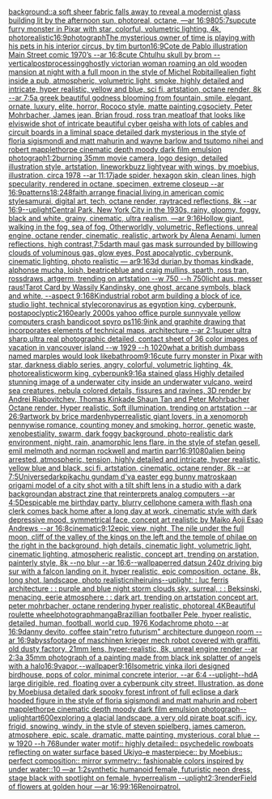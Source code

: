 [background::](https://www.ebank.nz/aiartgenerator?category=background%3A%3A)[a soft sheer fabric falls away to reveal a modernist glass building lit by the afternoon sun, photoreal, octane, —ar 16:9](https://www.ebank.nz/aiartgenerator?category=a%2520soft%2520sheer%2520fabric%2520falls%2520away%2520to%2520reveal%2520a%2520modernist%2520glass%2520building%2520lit%2520by%2520the%2520afternoon%2520sun%2C%2520photoreal%2C%2520octane%2C%2520%E2%80%94ar%252016%3A9)[80](https://www.ebank.nz/aiartgenerator?category=80)[5:7](https://www.ebank.nz/aiartgenerator?category=5%3A7)[sup](https://www.ebank.nz/aiartgenerator?category=sup)[cute furry monster in Pixar with star, colorful, volumetric lighting, 4k, photorealistic](https://www.ebank.nz/aiartgenerator?category=cute%2520furry%2520monster%2520in%2520Pixar%2520with%2520star%2C%2520colorful%2C%2520volumetric%2520lighting%2C%25204k%2C%2520photorealistic)[16:9](https://www.ebank.nz/aiartgenerator?category=16%3A9)[photograph](https://www.ebank.nz/aiartgenerator?category=photograph)[The mysterious owner of time is playing with his pets in his interior circus, by tim burton](https://www.ebank.nz/aiartgenerator?category=The%2520mysterious%2520owner%2520of%2520time%2520is%2520playing%2520with%2520his%2520pets%2520in%2520his%2520interior%2520circus%2C%2520by%2520tim%2520burton)[16:9](https://www.ebank.nz/aiartgenerator?category=16%3A9)[Cote de Pablo illustration Main Street comic 1970’s --ar 16:8](https://www.ebank.nz/aiartgenerator?category=Cote%2520de%2520Pablo%2520illustration%2520Main%2520Street%2520comic%25201970%E2%80%99s%2520--ar%252016%3A8)[cute Chtulhu skull by brom --vertical](https://www.ebank.nz/aiartgenerator?category=cute%2520Chtulhu%2520skull%2520by%2520brom%2520--vertical)[postprocessing](https://www.ebank.nz/aiartgenerator?category=postprocessing)[ghostly victorian woman roaming an old wooden mansion at night with a full moon in the style of Michel Robitaille](https://www.ebank.nz/aiartgenerator?category=ghostly%2520victorian%2520woman%2520roaming%2520an%2520old%2520wooden%2520mansion%2520at%2520night%2520with%2520a%2520full%2520moon%2520in%2520the%2520style%2520of%2520Michel%2520Robitaille)[alien fight inside a pub, atmospheric, volumetric light, smoke, highly detailed and intricate, hyper realistic, yellow and blue, sci fi, artstation, octane render, 8k --ar 7:5](https://www.ebank.nz/aiartgenerator?category=alien%2520fight%2520inside%2520a%2520pub%2C%2520atmospheric%2C%2520volumetric%2520light%2C%2520smoke%2C%2520highly%2520detailed%2520and%2520intricate%2C%2520hyper%2520realistic%2C%2520yellow%2520and%2520blue%2C%2520sci%2520fi%2C%2520artstation%2C%2520octane%2520render%2C%25208k%2520--ar%25207%3A5)[a greek beautiful godness blooming from fountain, smile, elegant, ornate, luxury, elite, horror, Rococo style, matte painting,cgsociety, Peter Mohrbacher, James jean, Brian froud, ross tran,](https://www.ebank.nz/aiartgenerator?category=a%2520greek%2520beautiful%2520godness%2520blooming%2520from%2520fountain%2C%2520smile%2C%2520elegant%2C%2520ornate%2C%2520luxury%2C%2520elite%2C%2520horror%2C%2520Rococo%2520style%2C%2520matte%2520painting%2Ccgsociety%2C%2520Peter%2520Mohrbacher%2C%2520James%2520jean%2C%2520Brian%2520froud%2C%2520ross%2520tran%2C)[meatloaf that looks like elvis](https://www.ebank.nz/aiartgenerator?category=meatloaf%2520that%2520looks%2520like%2520elvis)[wide shot of intricate beautiful cyber geisha with lots of cables and circuit boards in a liminal space detailed dark mysterious in the style of floria sigismondi and matt mahurin and wayne barlow and tsutomo nihei and robert mapplethorpe cinematic depth moody dark film emulsion photograph](https://www.ebank.nz/aiartgenerator?category=wide%2520shot%2520of%2520intricate%2520beautiful%2520cyber%2520geisha%2520with%2520lots%2520of%2520cables%2520and%2520circuit%2520boards%2520in%2520a%2520liminal%2520space%2520detailed%2520dark%2520mysterious%2520in%2520the%2520style%2520of%2520floria%2520sigismondi%2520and%2520matt%2520mahurin%2520and%2520wayne%2520barlow%2520and%2520tsutomo%2520nihei%2520and%2520robert%2520mapplethorpe%2520cinematic%2520depth%2520moody%2520dark%2520film%2520emulsion%2520photograph)[1:2](https://www.ebank.nz/aiartgenerator?category=1%3A2)[burning 35mm movie camera, logo design, detailed illustration style, artstation, linework](https://www.ebank.nz/aiartgenerator?category=burning%252035mm%2520movie%2520camera%2C%2520logo%2520design%2C%2520detailed%2520illustration%2520style%2C%2520artstation%2C%2520linework)[buzz lightyear with wings, by moebius, illustration, circa 1978 --ar 11:17](https://www.ebank.nz/aiartgenerator?category=buzz%2520lightyear%2520with%2520wings%2C%2520by%2520moebius%2C%2520illustration%2C%2520circa%25201978%2520--ar%252011%3A17)[jade spider, hexagon skin, clean lines, high specularity, rendered in octane, specimen, extreme closeup --ar 16:9](https://www.ebank.nz/aiartgenerator?category=jade%2520spider%2C%2520hexagon%2520skin%2C%2520clean%2520lines%2C%2520high%2520specularity%2C%2520rendered%2520in%2520octane%2C%2520specimen%2C%2520extreme%2520closeup%2520--ar%252016%3A9)[patterns](https://www.ebank.nz/aiartgenerator?category=patterns)[18:24](https://www.ebank.nz/aiartgenerator?category=18%3A24)[8](https://www.ebank.nz/aiartgenerator?category=8)[faith,arrange finacial,living,in american comic style](https://www.ebank.nz/aiartgenerator?category=faith%2Carrange%2520finacial%2Cliving%2Cin%2520american%2520comic%2520style)[samurai, digital art, tech, octane render, raytraced reflections, 8k --ar 16:9](https://www.ebank.nz/aiartgenerator?category=samurai%2C%2520digital%2520art%2C%2520tech%2C%2520octane%2520render%2C%2520raytraced%2520reflections%2C%25208k%2520--ar%252016%3A9)[--uplight](https://www.ebank.nz/aiartgenerator?category=--uplight)[Central Park, New York City in the 1930s, rainy, gloomy, foggy, black and white, grainy, cinematic, ultra realism, —ar 9:16](https://www.ebank.nz/aiartgenerator?category=Central%2520Park%2C%2520New%2520York%2520City%2520in%2520the%25201930s%2C%2520rainy%2C%2520gloomy%2C%2520foggy%2C%2520black%2520and%2520white%2C%2520grainy%2C%2520cinematic%2C%2520ultra%2520realism%2C%2520%E2%80%94ar%25209%3A16)[Hollow giant, walking in the fog, sea of fog, Otherworldly, volumetric, Reflections, unreal engine, octane render, cinematic, realistic, artwork by Alena Aenami, lumen reflections, high contrast,](https://www.ebank.nz/aiartgenerator?category=Hollow%2520giant%2C%2520walking%2520in%2520the%2520fog%2C%2520sea%2520of%2520fog%2C%2520Otherworldly%2C%2520volumetric%2C%2520Reflections%2C%2520unreal%2520engine%2C%2520octane%2520render%2C%2520cinematic%2C%2520realistic%2C%2520artwork%2520by%2520Alena%2520Aenami%2C%2520lumen%2520reflections%2C%2520high%2520contrast%2C)[7:5](https://www.ebank.nz/aiartgenerator?category=7%3A5)[darth maul gas mask surrounded by billlowing clouds of voluminous gas, glow eyes, Post apocalyptic, cyberpunk, cinematic lighting, photo realistic — ar9:16](https://www.ebank.nz/aiartgenerator?category=darth%2520maul%2520gas%2520mask%2520surrounded%2520by%2520billlowing%2520clouds%2520of%2520voluminous%2520gas%2C%2520glow%2520eyes%2C%2520Post%2520apocalyptic%2C%2520cyberpunk%2C%2520cinematic%2520lighting%2C%2520photo%2520realistic%2520%E2%80%94%2520ar9%3A16)[3d durian,by thomas kindkade, alphonse mucha, loish, beatriceblue and craig mullins, sparth, ross tran, rossdraws, artgerm, trending on artstation --w 750 --h 750](https://www.ebank.nz/aiartgenerator?category=3d%2520durian%2Cby%2520thomas%2520kindkade%2C%2520alphonse%2520mucha%2C%2520loish%2C%2520beatriceblue%2520and%2520craig%2520mullins%2C%2520sparth%2C%2520ross%2520tran%2C%2520rossdraws%2C%2520artgerm%2C%2520trending%2520on%2520artstation%2520--w%2520750%2520--h%2520750)[licht aus, messer raus!](https://www.ebank.nz/aiartgenerator?category=licht%2520aus%2C%2520messer%2520raus%21)[Tarot Card by Wassily Kandinsky, one ghost, arcane symbols, black and white, --aspect 9:16](https://www.ebank.nz/aiartgenerator?category=Tarot%2520Card%2520by%2520Wassily%2520Kandinsky%2C%2520one%2520ghost%2C%2520arcane%2520symbols%2C%2520black%2520and%2520white%2C%2520--aspect%25209%3A16)[8K](https://www.ebank.nz/aiartgenerator?category=8K)[industrial robot arm building a block of ice, studio light, technical style](https://www.ebank.nz/aiartgenerator?category=industrial%2520robot%2520arm%2520building%2520a%2520block%2520of%2520ice%2C%2520studio%2520light%2C%2520technical%2520style)[coronavirus as egyption king, cyberpunk, postapoclyptic](https://www.ebank.nz/aiartgenerator?category=coronavirus%2520as%2520egyption%2520king%2C%2520cyberpunk%2C%2520postapoclyptic)[2160](https://www.ebank.nz/aiartgenerator?category=2160)[early 2000s yahoo office purple sunnyvale yellow computers crash bandicoot spyro ps1](https://www.ebank.nz/aiartgenerator?category=early%25202000s%2520yahoo%2520office%2520purple%2520sunnyvale%2520yellow%2520computers%2520crash%2520bandicoot%2520spyro%2520ps1)[16:9](https://www.ebank.nz/aiartgenerator?category=16%3A9)[ink and graphite drawing that incorporates elements of technical maps, architecture --ar 2:1](https://www.ebank.nz/aiartgenerator?category=ink%2520and%2520graphite%2520drawing%2520that%2520incorporates%2520elements%2520of%2520technical%2520maps%2C%2520architecture%2520--ar%25202%3A1)[super ultra sharp,ultra real photographic detailed, contact sheet of 36 color images of vacation in vancouver island  --w 1929 --h 1020](https://www.ebank.nz/aiartgenerator?category=super%2520ultra%2520sharp%2Cultra%2520real%2520photographic%2520detailed%2C%2520contact%2520sheet%2520of%252036%2520color%2520images%2520of%2520vacation%2520in%2520vancouver%2520island%2520%2520--w%25201929%2520--h%25201020)[what a british dumbass named marples would look like](https://www.ebank.nz/aiartgenerator?category=what%2520a%2520british%2520dumbass%2520named%2520marples%2520would%2520look%2520like)[bathroom](https://www.ebank.nz/aiartgenerator?category=bathroom)[9:16](https://www.ebank.nz/aiartgenerator?category=9%3A16)[cute furry monster in Pixar with star, darkness diablo series, angry, colorful, volumetric lighting, 4k, photorealistic](https://www.ebank.nz/aiartgenerator?category=cute%2520furry%2520monster%2520in%2520Pixar%2520with%2520star%2C%2520darkness%2520diablo%2520series%2C%2520angry%2C%2520colorful%2C%2520volumetric%2520lighting%2C%25204k%2C%2520photorealistic)[worm king, cyberpunk](https://www.ebank.nz/aiartgenerator?category=worm%2520king%2C%2520cyberpunk)[9:16](https://www.ebank.nz/aiartgenerator?category=9%3A16)[a stained glass Highly detailed stunning image of a underwater city inside an underwater vulcano, weird sea creatures, nebula colored details, fissures and ravines, 3D render by Andrei Riabovitchev, Thomas Kinkade Shaun Tan and Peter Mohrbacher Octane render. Hyper realistic. Soft illumination.  trending on artstation --ar 26:9](https://www.ebank.nz/aiartgenerator?category=a%2520stained%2520glass%2520Highly%2520detailed%2520stunning%2520image%2520of%2520a%2520underwater%2520city%2520inside%2520an%2520underwater%2520vulcano%2C%2520weird%2520sea%2520creatures%2C%2520nebula%2520colored%2520details%2C%2520fissures%2520and%2520ravines%2C%25203D%2520render%2520by%2520Andrei%2520Riabovitchev%2C%2520Thomas%2520Kinkade%2520Shaun%2520Tan%2520and%2520Peter%2520Mohrbacher%2520Octane%2520render.%2520Hyper%2520realistic.%2520Soft%2520illumination.%2520%2520trending%2520on%2520artstation%2520--ar%252026%3A9)[artwork by brice marden](https://www.ebank.nz/aiartgenerator?category=artwork%2520by%2520brice%2520marden)[hyperrealistic giant lovers, in a xenomorph pennywise romance, counting money and smoking. horror, genetic waste, xenobestiality, swarm, dark foggy background, photo-realistic dark environment, night, rain, anamorphic lens flare, in the style of stefan gesell, emil melmoth and norman rockwell and martin parr](https://www.ebank.nz/aiartgenerator?category=hyperrealistic%2520giant%2520lovers%2C%2520in%2520a%2520xenomorph%2520pennywise%2520romance%2C%2520counting%2520money%2520and%2520smoking.%2520horror%2C%2520genetic%2520waste%2C%2520xenobestiality%2C%2520swarm%2C%2520dark%2520foggy%2520background%2C%2520photo-realistic%2520dark%2520environment%2C%2520night%2C%2520rain%2C%2520anamorphic%2520lens%2520flare%2C%2520in%2520the%2520style%2520of%2520stefan%2520gesell%2C%2520emil%2520melmoth%2520and%2520norman%2520rockwell%2520and%2520martin%2520parr)[16:9](https://www.ebank.nz/aiartgenerator?category=16%3A9)[1080](https://www.ebank.nz/aiartgenerator?category=1080)[alien being arrested, atmospheric, tension, highly detailed and intricate, hyper realistic, yellow blue and black, sci fi, artstation, cinematic, octane render, 8k --ar 7:5](https://www.ebank.nz/aiartgenerator?category=alien%2520being%2520arrested%2C%2520atmospheric%2C%2520tension%2C%2520highly%2520detailed%2520and%2520intricate%2C%2520hyper%2520realistic%2C%2520yellow%2520blue%2520and%2520black%2C%2520sci%2520fi%2C%2520artstation%2C%2520cinematic%2C%2520octane%2520render%2C%25208k%2520--ar%25207%3A5)[Universe](https://www.ebank.nz/aiartgenerator?category=Universe)[dark](https://www.ebank.nz/aiartgenerator?category=dark)[pikachu gundam d'va easter egg bunny matroska](https://www.ebank.nz/aiartgenerator?category=pikachu%2520gundam%2520d%27va%2520easter%2520egg%2520bunny%2520matroska)[an origami model of a city shot with a tilt shift lens in a studio with a dark background](https://www.ebank.nz/aiartgenerator?category=an%2520origami%2520model%2520of%2520a%2520city%2520shot%2520with%2520a%2520tilt%2520shift%2520lens%2520in%2520a%2520studio%2520with%2520a%2520dark%2520background)[an abstract zine that reinterprets analog computers --ar 4:5](https://www.ebank.nz/aiartgenerator?category=an%2520abstract%2520zine%2520that%2520reinterprets%2520analog%2520computers%2520--ar%25204%3A5)[Despicable me birthday party, blurry cellphone camera with flash on](https://www.ebank.nz/aiartgenerator?category=Despicable%2520me%2520birthday%2520party%2C%2520blurry%2520cellphone%2520camera%2520with%2520flash%2520on)[a clerk comes back home after a long day at work, cinematic style with dark depressive mood, symmetrical face, concept art realistic by Maiko Aoji Esao Andrews --ar 16:8](https://www.ebank.nz/aiartgenerator?category=a%2520clerk%2520comes%2520back%2520home%2520after%2520a%2520long%2520day%2520at%2520work%2C%2520cinematic%2520style%2520with%2520dark%2520depressive%2520mood%2C%2520symmetrical%2520face%2C%2520concept%2520art%2520realistic%2520by%2520Maiko%2520Aoji%2520Esao%2520Andrews%2520--ar%252016%3A8)[cinematic](https://www.ebank.nz/aiartgenerator?category=cinematic)[9:12](https://www.ebank.nz/aiartgenerator?category=9%3A12)[epic view, night, The nile under the full moon, cliff of the valley of the kings on the left and the temple of philae on the right in the background, high details, cinematic light, volumetric light, cinematic lighting, atmospheric realistic, concept art, trending on arstation, painterly style, 8k --no blur --ar 16:6](https://www.ebank.nz/aiartgenerator?category=epic%2520view%2C%2520night%2C%2520The%2520nile%2520under%2520the%2520full%2520moon%2C%2520cliff%2520of%2520the%2520valley%2520of%2520the%2520kings%2520on%2520the%2520left%2520and%2520the%2520temple%2520of%2520philae%2520on%2520the%2520right%2520in%2520the%2520background%2C%2520high%2520details%2C%2520cinematic%2520light%2C%2520volumetric%2520light%2C%2520cinematic%2520lighting%2C%2520atmospheric%2520realistic%2C%2520concept%2520art%2C%2520trending%2520on%2520arstation%2C%2520painterly%2520style%2C%25208k%2520--no%2520blur%2520--ar%252016%3A6)[--wallpaper](https://www.ebank.nz/aiartgenerator?category=--wallpaper)[red datsun 240z driving big sur with a falcon landing on it, hyper realistic, epic composition, octane, 8k, long shot, landscape, photo realistic](https://www.ebank.nz/aiartgenerator?category=red%2520datsun%2520240z%2520driving%2520big%2520sur%2520with%2520a%2520falcon%2520landing%2520on%2520it%2C%2520hyper%2520realistic%2C%2520epic%2520composition%2C%2520octane%2C%25208k%2C%2520long%2520shot%2C%2520landscape%2C%2520photo%2520realistic)[nihei](https://www.ebank.nz/aiartgenerator?category=nihei)[ruins](https://www.ebank.nz/aiartgenerator?category=ruins)[--uplight](https://www.ebank.nz/aiartgenerator?category=--uplight)[: : luc ferris architecture : : purple and blue night storm clouds sky, surreal, : :  Beksinski, menacing, eerie atmosphere : : dark art, trending on artstation concept art, peter mohrbacher, octane rendering hyper realistic, photoreal 4K](https://www.ebank.nz/aiartgenerator?category=%3A%2520%3A%2520luc%2520ferris%2520architecture%2520%3A%2520%3A%2520purple%2520and%2520blue%2520night%2520storm%2520clouds%2520sky%2C%2520surreal%2C%2520%3A%2520%3A%2520%2520Beksinski%2C%2520menacing%2C%2520eerie%2520atmosphere%2520%3A%2520%3A%2520dark%2520art%2C%2520trending%2520on%2520artstation%2520concept%2520art%2C%2520peter%2520mohrbacher%2C%2520octane%2520rendering%2520hyper%2520realistic%2C%2520photoreal%25204K)[Beautiful roulette wheel](https://www.ebank.nz/aiartgenerator?category=Beautiful%2520roulette%2520wheel)[photograph](https://www.ebank.nz/aiartgenerator?category=photograph)[manga](https://www.ebank.nz/aiartgenerator?category=manga)[Brazillian footballer Pele, hyper realistic, detailed, human, football, world cup, 1976 Kodachrome photo --ar 16:9](https://www.ebank.nz/aiartgenerator?category=Brazillian%2520footballer%2520Pele%2C%2520hyper%2520realistic%2C%2520detailed%2C%2520human%2C%2520football%2C%2520world%2520cup%2C%25201976%2520Kodachrome%2520photo%2520--ar%252016%3A9)[danny devito, coffee stain](https://www.ebank.nz/aiartgenerator?category=danny%2520devito%2C%2520coffee%2520stain)["retro futurism"  architecture dungeon room --ar 16:9](https://www.ebank.nz/aiartgenerator?category=%22retro%2520futurism%22%2520%2520architecture%2520dungeon%2520room%2520--ar%252016%3A9)[abyss](https://www.ebank.nz/aiartgenerator?category=abyss)[footage of maschinen krieger mech robot covered with graffiti. old dusty factory,  21mm lens, hyper-realistic, 8k, unreal engine render --ar 2:3](https://www.ebank.nz/aiartgenerator?category=footage%2520of%2520maschinen%2520krieger%2520mech%2520robot%2520covered%2520with%2520graffiti.%2520old%2520dusty%2520factory%2C%2520%252021mm%2520lens%2C%2520hyper-realistic%2C%25208k%2C%2520unreal%2520engine%2520render%2520--ar%25202%3A3)[a 35mm photograph of a painting made from black ink splatter of angels with a halo](https://www.ebank.nz/aiartgenerator?category=a%252035mm%2520photograph%2520of%2520a%2520painting%2520made%2520from%2520black%2520ink%2520splatter%2520of%2520angels%2520with%2520a%2520halo)[16:9](https://www.ebank.nz/aiartgenerator?category=16%3A9)[vapor,](https://www.ebank.nz/aiartgenerator?category=vapor%2C)[--wallpaper](https://www.ebank.nz/aiartgenerator?category=--wallpaper)[9:16](https://www.ebank.nz/aiartgenerator?category=9%3A16)[Isometric yinka ilori designed birdhouse, pops of color, minimal concrete interior, --ar 6:4 --uplight](https://www.ebank.nz/aiartgenerator?category=Isometric%2520yinka%2520ilori%2520designed%2520birdhouse%2C%2520pops%2520of%2520color%2C%2520minimal%2520concrete%2520interior%2C%2520--ar%25206%3A4%2520--uplight)[--hd](https://www.ebank.nz/aiartgenerator?category=--hd)[A large dirigible, red, floating over a cyberpunk city street, Illustration, as done by Moebius](https://www.ebank.nz/aiartgenerator?category=A%2520large%2520dirigible%2C%2520red%2C%2520floating%2520over%2520a%2520cyberpunk%2520city%2520street%2C%2520Illustration%2C%2520as%2520done%2520by%2520Moebius)[a detailed dark spooky forest infront of full eclipse a dark hooded figure in the style of floria sigismondi and matt mahurin and robert mapplethorpe cinematic depth moody dark film emulsion photograph](https://www.ebank.nz/aiartgenerator?category=a%2520detailed%2520dark%2520spooky%2520forest%2520infront%2520of%2520full%2520eclipse%2520a%2520dark%2520hooded%2520figure%2520in%2520the%2520style%2520of%2520floria%2520sigismondi%2520and%2520matt%2520mahurin%2520and%2520robert%2520mapplethorpe%2520cinematic%2520depth%2520moody%2520dark%2520film%2520emulsion%2520photograph)[--uplight](https://www.ebank.nz/aiartgenerator?category=--uplight)[art](https://www.ebank.nz/aiartgenerator?category=art)[600](https://www.ebank.nz/aiartgenerator?category=600)[exploring a glacial landscape, a very old pirate boat,scifi, icy, frigid, snowing, windy, in the style of steven spielberg. james cameron. atmosphere, epic. scale. dramatic. matte painting, mysterious, coral blue --w 1920 --h 768](https://www.ebank.nz/aiartgenerator?category=exploring%2520a%2520glacial%2520landscape%2C%2520a%2520very%2520old%2520pirate%2520boat%2Cscifi%2C%2520icy%2C%2520frigid%2C%2520snowing%2C%2520windy%2C%2520in%2520the%2520style%2520of%2520steven%2520spielberg.%2520james%2520cameron.%2520atmosphere%2C%2520epic.%2520scale.%2520dramatic.%2520matte%2520painting%2C%2520mysterious%2C%2520coral%2520blue%2520--w%25201920%2520--h%2520768)[under water motif:: highly detailed:: psychedelic rowboats reflecting on water surface based Ukiyo-e masterpiece:: by Moebius:: perfect composition:: mirror symmetry:: fashionable colors inspired by under water::10 —ar 1:2](https://www.ebank.nz/aiartgenerator?category=under%2520water%2520motif%3A%3A%2520highly%2520detailed%3A%3A%2520psychedelic%2520rowboats%2520reflecting%2520on%2520water%2520surface%2520based%2520Ukiyo-e%2520masterpiece%3A%3A%2520by%2520Moebius%3A%3A%2520perfect%2520composition%3A%3A%2520mirror%2520symmetry%3A%3A%2520fashionable%2520colors%2520inspired%2520by%2520under%2520water%3A%3A10%2520%E2%80%94ar%25201%3A2)[synthetic humanoid female, futuristic neon dress, stage black with spotlight on female, hyperrealism --uplight](https://www.ebank.nz/aiartgenerator?category=synthetic%2520humanoid%2520female%2C%2520futuristic%2520neon%2520dress%2C%2520stage%2520black%2520with%2520spotlight%2520on%2520female%2C%2520hyperrealism%2520--uplight)[2:3](https://www.ebank.nz/aiartgenerator?category=2%3A3)[render](https://www.ebank.nz/aiartgenerator?category=render)[Field of flowers at golden hour —ar 16:9](https://www.ebank.nz/aiartgenerator?category=Field%2520of%2520flowers%2520at%2520golden%2520hour%2520%E2%80%94ar%252016%3A9)[9:16](https://www.ebank.nz/aiartgenerator?category=9%3A16)[Renoir](https://www.ebank.nz/aiartgenerator?category=Renoir)[patrol.](https://www.ebank.nz/aiartgenerator?category=patrol.)